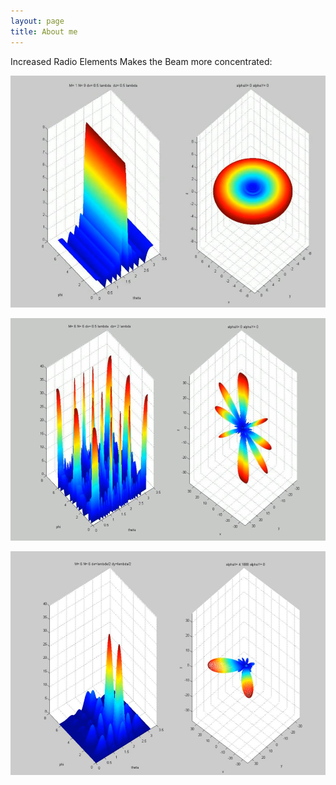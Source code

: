 ```yaml
---
layout: page
title: About me
---
```


Increased Radio Elements Makes the Beam more concentrated:

[![1](/assets/img/WPT/1.png)](https://www.youtube.com/watch?v=P12kzAXOUFY)

[![1](/assets/img/WPT/2.png)](https://www.youtube.com/watch?v=VwjvI-8m1MM)

[![1](/assets/img/WPT/3.png)](https://www.youtube.com/watch?v=ZGVxNneHJI8)